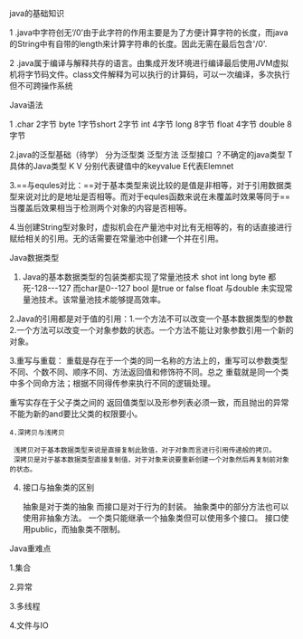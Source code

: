 java的基础知识

1 .java中字符创无‘/0’由于此字符的作用主要是为了方便计算字符的长度，而java的String中有自带的length来计算字符串的长度。因此无需在最后包含'/0'.

2 .java属于编译与解释共存的语言。由集成开发环境进行编译最后使用JVM虚拟机将字节码文件。class文件解释为可以执行的计算码，可以一次编译，多次执行但不可跨操作系统

Java语法

1 .char 2字节 byte 1字节short 2字节 int 4字节 long 8字节 float 4字节 double 8字节
 
2.java的泛型基础（待学） 分为泛型类 泛型方法 泛型接口 ？不确定的java类型 T具体的Java类型 K V 分别代表键值中的keyvalue E代表Elemnet

3.==与equles对比：==对于基本类型来说比较的是值是非相等，对于引用数据类型来说对比的是地址是否相等。而对于equles函数来说在未覆盖时效果等同于== 当覆盖后效果相当于检测两个对象的内容是否相等。

4.当创建String型对象时，虚拟机会在产量池中对比有无相等的，有的话直接进行赋给相关的引用。无的话需要在常量池中创建一个并在引用。

Java数据类型 

1. Java的基本数据类型的包装类都实现了常量池技术 shot int long byte 都死-128---127 而char是0--127 bool 是true or false float 与double 未实现常量池技术。该常量池技术能够提高效率。

2.Java的引用都是对于值的引用：1.一个方法不可以改变一个基本数据类型的参数 2.一个方法可以改变一个对象参数的状态。一个方法不能让对象参数引用一个新的对象。

3.重写与重载：
   重载是存在于一个类的同一名称的方法上的，重写可以参数类型不同、个数不同、顺序不同、方法返回值和修饰符不同。总之 重载就是同一个类中多个同命方法；根据不同得传参来执行不同的逻辑处理。
   
   重写实存在于父子类之间的 返回值类型以及形参列表必须一致，而且抛出的异常不能为新的and要比父类的权限要小。
	 
	4.深拷贝与浅拷贝
	
	 浅拷贝对于基本数据类型来说是直接复制此致值，对于对象而言进行引用传递般的拷贝。
	 深拷贝是对于基本数据类型直接复制值，对于对象来说要重新创建一个对象然后再复制前对象的状态。
	 
4. 接口与抽象类的区别
	
	
	抽象是对于类的抽象  而接口是对于行为的封装。
	抽象类中的部分方法也可以使用非抽象方法。
	一个类只能继承一个抽象类但可以使用多个接口。
	接口使用public，而抽象类不限制。

Java重难点

1.集合
    

2.异常



3.多线程


4.文件与IO
